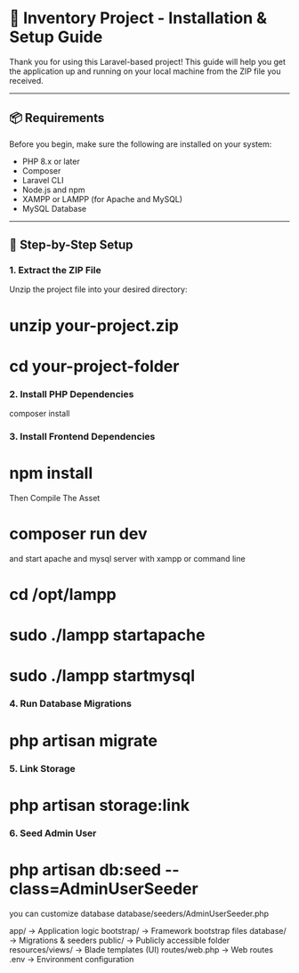 # 🚀 Inventory Project - Installation & Setup Guide

Thank you for using this Laravel-based project! This guide will help you get the application up and running on your local machine from the ZIP file you received.

---

## 📦 Requirements

Before you begin, make sure the following are installed on your system:

- PHP 8.x or later
- Composer
- Laravel CLI
- Node.js and npm
- XAMPP or LAMPP (for Apache and MySQL)
- MySQL Database

---

## 📁 Step-by-Step Setup

### 1. Extract the ZIP File
Unzip the project file into your desired directory:

# unzip your-project.zip
# cd your-project-folder

### 2. Install PHP Dependencies

composer install

### 3. Install Frontend Dependencies

# npm install

Then Compile The Asset 

# composer run dev

and start apache and mysql server with xampp or command line

# cd /opt/lampp
# sudo ./lampp startapache
# sudo ./lampp startmysql

### 4. Run Database Migrations

# php artisan migrate

### 5. Link Storage

# php artisan storage:link

### 6. Seed Admin User

# php artisan db:seed --class=AdminUserSeeder

you can customize database 
database/seeders/AdminUserSeeder.php



app/                  → Application logic
bootstrap/            → Framework bootstrap files
database/             → Migrations & seeders
public/               → Publicly accessible folder
resources/views/      → Blade templates (UI)
routes/web.php        → Web routes
.env                  → Environment configuration


```bash